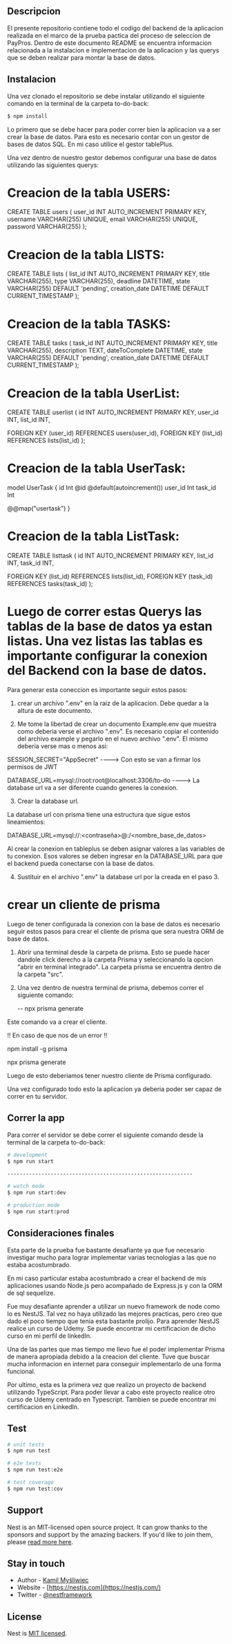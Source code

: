 ## Descripcion

El presente repositorio contiene todo el codigo del backend de la aplicacion realizada en el marco de la prueba pactica del proceso de seleccion de PayPros.
Dentro de este documento README se encuentra informacion relacionada a la instalacion e implementacion de la aplicacion y las querys que se deben realizar para montar la base de datos.

## Instalacion

Una vez clonado el repositorio se debe instalar utilizando el siguiente comando en la terminal de la carpeta to-do-back:

```bash
$ npm install
```

Lo primero que se debe hacer para poder correr bien la aplicacion va a ser crear la base de datos. Para esto es necesario contar con un gestor de bases de datos SQL.
En mi caso utilice el gestor tablePlus.

Una vez dentro de nuestro gestor debemos configurar una base de datos utilizando las siguientes querys:

# Creacion de la tabla USERS:

CREATE TABLE users (
user_id INT AUTO_INCREMENT PRIMARY KEY,
username VARCHAR(255) UNIQUE,
email VARCHAR(255) UNIQUE,
password VARCHAR(255)
);

# Creacion de la tabla LISTS:

CREATE TABLE lists (
list_id INT AUTO_INCREMENT PRIMARY KEY,
title VARCHAR(255),
type VARCHAR(255),
deadline DATETIME,
state VARCHAR(255) DEFAULT 'pending',
creation_date DATETIME DEFAULT CURRENT_TIMESTAMP
);

# Creacion de la tabla TASKS:

CREATE TABLE tasks (
task_id INT AUTO_INCREMENT PRIMARY KEY,
title VARCHAR(255),
description TEXT,
dateToComplete DATETIME,
state VARCHAR(255) DEFAULT 'pending',
creation_date DATETIME DEFAULT CURRENT_TIMESTAMP
);

# Creacion de la tabla UserList:

CREATE TABLE userlist (
id INT AUTO_INCREMENT PRIMARY KEY,
user_id INT,
list_id INT,

FOREIGN KEY (user_id) REFERENCES users(user_id),
FOREIGN KEY (list_id) REFERENCES lists(list_id)
);

# Creacion de la tabla UserTask:

model UserTask {
id Int @id @default(autoincrement())
user_id Int
task_id Int

@@map("usertask")
}

# Creacion de la tabla ListTask:

CREATE TABLE listtask (
id INT AUTO_INCREMENT PRIMARY KEY,
list_id INT,
task_id INT,

FOREIGN KEY (list_id) REFERENCES lists(list_id),
FOREIGN KEY (task_id) REFERENCES tasks(task_id)
);

# Luego de correr estas Querys las tablas de la base de datos ya estan listas. Una vez listas las tablas es importante configurar la conexion del Backend con la base de datos.

Para generar esta coneccion es importante seguir estos pasos:

1. crear un archivo ".env" en la raiz de la aplicacion. Debe quedar a la altura de este documento.

2. Me tome la libertad de crear un documento Example.env que muestra como deberia verse el archivo ".env".
   Es necesario copiar el contenido del archivo example y pegarlo en el nuevo archivo ".env".
   El mismo deberia verse mas o menos asi:

SESSION_SECRET="AppSecret" ----> Con esto se van a firmar los permisos de JWT

DATABASE_URL=mysql://root:root@localhost:3306/to-do ----> La database url va a ser diferente cuando generes la conexion.

3. Crear la database url.

La database url con prisma tiene una estructura que sigue estos lineamientos:

DATABASE_URL=mysql://<usuario>:<contraseña>@<host>:<puerto>/<nombre_base_de_datos>

Al crear la conexion en tableplus se deben asignar valores a las variables de tu conexion. Esos valores se deben ingresar en la DATABASE_URL para que el backend pueda conectarse con la base de datos.

4. Sustituir en el archivo ".env" la database url por la creada en el paso 3.

# crear un cliente de prisma

Luego de tener configurada la conexion con la base de datos es necesario seguir estos pasos para crear el cliente de prisma que sera nuestra ORM de base de datos.

1. Abrir una terminal desde la carpeta de prisma.
   Esto se puede hacer dandole click derecho a la carpeta Prisma y seleccionando la opcion "abrir en terminal integrado".
   La carpeta prisma se encuentra dentro de la carpeta "src".

2. Una vez dentro de nuestra terminal de prisma, debemos correr el siguiente comando:

   -- npx prisma generate

Este comando va a crear el cliente.

!! En caso de que nos de un error !!

npm install -g prisma

npx prisma generate

Luego de esto deberiamos tener nuestro cliente de Prisma configurado.

Una vez configurado todo esto la aplicacion ya deberia poder ser capaz de correr en tu servidor.

## Correr la app

Para correr el servidor se debe correr el siguiente comando desde la terminal de la carpeta to-do-back:

```bash
# development
$ npm run start

------------------------------------------------------------

# watch mode
$ npm run start:dev

# production mode
$ npm run start:prod
```

## Consideraciones finales

Esta parte de la prueba fue bastante desafiante ya que fue necesario investigar mucho para lograr implementar varias tecnologias a las que no estaba acostumbrado.

En mi caso particular estaba acostumbrado a crear el backend de mis aplicaciones usando Node.js pero acompañado de Express.js y con la ORM de sql sequelize.

Fue muy desafiante aprender a utilizar un nuevo framework de node como lo es NestJS. Tal vez no haya utilizado las mejores practicas, pero creo que dado el poco tiempo que tenia esta bastante prolijo.
Para aprender NestJS realice un curso de Udemy. Se puede encontrar mi certificacion de dicho curso en mi perfil de linkedIn.

Una de las partes que mas tiempo me llevo fue el poder implementar Prisma de manera apropiada debido a la creacion del cliente. Tuve que buscar mucha informacion en internet para conseguir implementarlo de una forma funcional.

Por ultimo, esta es la primera vez que realizo un proyecto de backend utilizando TypeScript.
Para poder llevar a cabo este proyecto realice otro curso de Udemy centrado en Typescript. Tambien se puede encontrar mi certificacion en LinkedIn.

## Test

```bash
# unit tests
$ npm run test

# e2e tests
$ npm run test:e2e

# test coverage
$ npm run test:cov
```

## Support

Nest is an MIT-licensed open source project. It can grow thanks to the sponsors and support by the amazing backers. If you'd like to join them, please [read more here](https://docs.nestjs.com/support).

## Stay in touch

- Author - [Kamil Myśliwiec](https://kamilmysliwiec.com)
- Website - [https://nestjs.com](https://nestjs.com/)
- Twitter - [@nestframework](https://twitter.com/nestframework)

## License

Nest is [MIT licensed](LICENSE).
